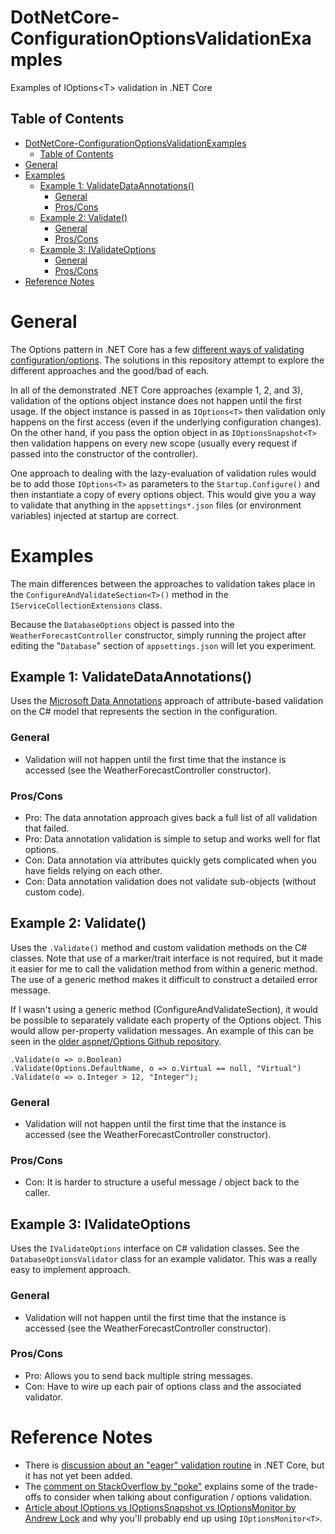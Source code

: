 # DotNetCore-ConfigurationOptionsValidationExamples

Examples of IOptions&lt;T> validation in .NET Core

## Table of Contents

- [DotNetCore-ConfigurationOptionsValidationExamples](#dotnetcore-configurationoptionsvalidationexamples)
  - [Table of Contents](#table-of-contents)
- [General](#general)
- [Examples](#examples)
  - [Example 1: ValidateDataAnnotations()](#example-1-validatedataannotations)
    - [General](#general-1)
    - [Pros/Cons](#proscons)
  - [Example 2: Validate()](#example-2-validate)
    - [General](#general-2)
    - [Pros/Cons](#proscons-1)
  - [Example 3: IValidateOptions](#example-3-ivalidateoptions)
    - [General](#general-3)
    - [Pros/Cons](#proscons-2)
- [Reference Notes](#reference-notes)

# General

The Options pattern in .NET Core has a few [different ways of validating configuration/options](https://docs.microsoft.com/en-us/aspnet/core/fundamentals/configuration/options?view=aspnetcore-3.1#options-validation).  The solutions in this repository attempt to explore the different approaches and the good/bad of each.

In all of the demonstrated .NET Core approaches (example 1, 2, and 3), validation of the options object instance does not happen until the first usage.  If the object instance is passed in as `IOptions<T>` then validation only happens on the first access (even if the underlying configuration changes).  On the other hand, if you pass the option object in as `IOptionsSnapshot<T>` then validation happens on every new scope (usually every request if passed into the constructor of the controller).

One approach to dealing with the lazy-evaluation of validation rules would be to add those `IOptions<T>` as parameters to the `Startup.Configure()` and then instantiate a copy of every options object.  This would give you a way to validate that anything in the `appsettings*.json` files (or environment variables) injected at startup are correct.

# Examples

The main differences between the approaches to validation takes place in the `ConfigureAndValidateSection<T>()` method in the `IServiceCollectionExtensions` class.

Because the `DatabaseOptions` object is passed into the `WeatherForecastController` constructor, simply running the project after editing the "`Database`" section of `appsettings.json` will let you experiment.  

## Example 1: ValidateDataAnnotations()

Uses the [Microsoft Data Annotations](https://docs.microsoft.com/en-us/dotnet/api/system.componentmodel.dataannotations?view=netcore-3.1) approach of attribute-based validation on the C# model that represents the section in the configuration.

### General

- Validation will not happen until the first time that the instance is accessed (see the WeatherForecastController constructor).

### Pros/Cons

- Pro: The data annotation approach gives back a full list of all validation that failed.
- Pro: Data annotation validation is simple to setup and works well for flat options.
- Con: Data annotation via attributes quickly gets complicated when you have fields relying on each other.
- Con: Data annotation validation does not validate sub-objects (without custom code).

## Example 2: Validate()

Uses the `.Validate()` method and custom validation methods on the C# classes.  Note that use of a marker/trait interface is not required, but it made it easier for me to call the validation method from within a generic method.  The use of a generic method makes it difficult to construct a detailed error message.

If I wasn't using a generic method (ConfigureAndValidateSection), it would be possible to separately validate each property of the Options object.  This would allow per-property validation messages.  An example of this can be seen in the [older aspnet/Options Github repository](https://github.com/aspnet/Options/blob/95495473d26eb30bbd079f20a04b15c9464c49d9/test/Microsoft.Extensions.Options.Test/OptionsBuilderTest.cs#L293-L295).

    .Validate(o => o.Boolean)
    .Validate(Options.DefaultName, o => o.Virtual == null, "Virtual")
    .Validate(o => o.Integer > 12, "Integer");

### General

- Validation will not happen until the first time that the instance is accessed (see the WeatherForecastController constructor).

### Pros/Cons

- Con: It is harder to structure a useful message / object back to the caller.

## Example 3: IValidateOptions

Uses the `IValidateOptions` interface on C# validation classes. See the `DatabaseOptionsValidator` class for an example validator.  This was a really easy to implement approach.

### General

- Validation will not happen until the first time that the instance is accessed (see the WeatherForecastController constructor).

### Pros/Cons

- Pro: Allows you to send back multiple string messages.
- Con: Have to wire up each pair of options class and the associated validator.

# Reference Notes

- There is [discussion about an "eager" validation routine](https://github.com/dotnet/extensions/issues/459) in .NET Core, but it has not yet been added.
- The [comment on StackOverflow by "poke"](https://stackoverflow.com/a/51693303) explains some of the trade-offs to consider when talking about configuration / options validation.
- [Article about IOptions vs IOptionsSnapshot vs IOptionsMonitor by Andrew Lock](https://andrewlock.net/creating-singleton-named-options-with-ioptionsmonitor/) and why you'll probably end up using `IOptionsMonitor<T>`.

